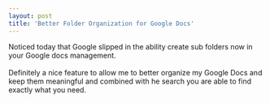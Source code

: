 ```yaml
---
layout: post
title: 'Better Folder Organization for Google Docs'
---
```

Noticed today that Google slipped in the ability create sub folders now in your Google docs management.<br /><br />Definitely a nice feature to allow me to better organize my Google Docs and keep them meaningful and combined with he search you are able to find exactly what  you need.
